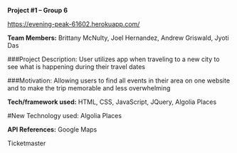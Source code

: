 **Project #1 – Group 6**

https://evening-peak-61602.herokuapp.com/

**Team Members:**
Brittany McNulty, Joel Hernandez, Andrew Griswald, Jyoti Das

###Project Description:
User utilizes app when traveling to a new city to see what is happening during their travel dates

###Motivation:
Allowing users to find all events in their area on one website and to make the trip memorable and less overwhelming

**Tech/framework used:**
HTML, CSS, JavaScript, JQuery, Algolia Places

#New Technology used:
Algolia Places

**API References:**
Google Maps 

Ticketmaster


